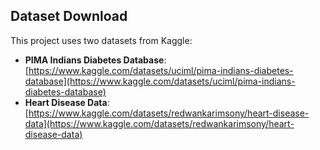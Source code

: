 ## Dataset Download

This project uses two datasets from Kaggle:

*   **PIMA Indians Diabetes Database**: [https://www.kaggle.com/datasets/uciml/pima-indians-diabetes-database](https://www.kaggle.com/datasets/uciml/pima-indians-diabetes-database)
*   **Heart Disease Data**: [https://www.kaggle.com/datasets/redwankarimsony/heart-disease-data](https://www.kaggle.com/datasets/redwankarimsony/heart-disease-data)